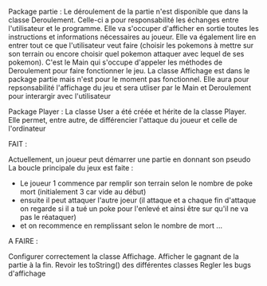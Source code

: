 Package partie :
Le déroulement de la partie n'est disponible que dans la classe Deroulement. Celle-ci a pour responsabilité les échanges entre l'utilisateur et le programme. Elle va s'occuper d'afficher en sortie toutes les instructions et informations nécessaires au joueur. Elle va également lire en entrer tout ce que l'utilisateur veut faire (choisir les pokemons à mettre sur son terrain ou encore choisir quel pokemon attaquer avec lequel de ses pokemon). C'est le Main qui s'occupe d'appeler les méthodes de Deroulement pour faire fonctionner le jeu.
La classe Affichage est dans le package partie mais n'est pour le moment pas fonctionnel. Elle aura pour repsonsabilité l'affichage du jeu et sera utliser par le Main et Deroulement pour interargir avec l'utilisateur

Package Player :
La classe User a été créée et hérite de la classe Player. Elle permet, entre autre, de différencier l'attaque du joueur et celle de l'ordinateur

FAIT :

Actuellement, un joueur peut démarrer une partie en donnant son pseudo
La boucle principale du jeux est faite :

- Le joueur 1 commence par remplir son terrain selon le nombre de poke mort (initialement 3 car vide au début)
- ensuite il peut attaquer l'autre joeur (il attaque et a chaque fin d'attaque on regarde si il a tué un poke pour l'enlevé et ainsi être sur qu'il ne va pas le réataquer)
- et on recommence en remplissant selon le nombre de mort ...

A FAIRE :

Configurer correctement la classe Affichage.
Afficher le gagnant de la partie à la fin.
Revoir les toString() des différentes classes
Regler les bugs d'affichage

